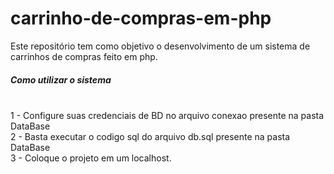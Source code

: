# carrinho-de-compras-em-php
Este repositório tem como objetivo o desenvolvimento de um sistema de carrinhos de compras feito em php. <br />

<h5>Como utilizar o sistema</h5> <br /> 
1 - Configure suas credenciais de BD no arquivo conexao presente na pasta DataBase <br />
2 - Basta executar o codigo sql do arquivo db.sql presente na pasta DataBase <br />
3 - Coloque o projeto em um localhost.


